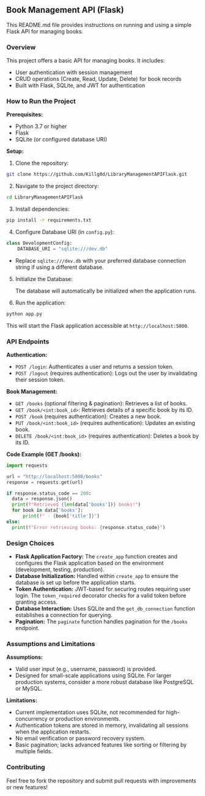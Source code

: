 ## Book Management API (Flask)

This README.md file provides instructions on running and using a simple Flask API for managing books.

### Overview

This project offers a basic API for managing books. It includes:

* User authentication with session management
* CRUD operations (Create, Read, Update, Delete) for book records
* Built with Flask, SQLite, and JWT for authentication

### How to Run the Project

**Prerequisites:**

* Python 3.7 or higher
* Flask
* SQLite (or configured database URI)

**Setup:**

1. Clone the repository:

```bash
git clone https://github.com/Killg0d/LibraryManagementAPIFlask.git
```

2. Navigate to the project directory:

```bash
cd LibraryManagementAPIFlask
```

3. Install dependencies:

```bash
pip install -r requirements.txt
```

4. Configure Database URI (in `config.py`):

```python
class DevelopmentConfig:
    DATABASE_URI = "sqlite:///dev.db"
```

   - Replace `sqlite:///dev.db` with your preferred database connection string if using a different database.

5. Initialize the Database:

   The database will automatically be initialized when the application runs.

6. Run the application:

```bash
python app.py
```

   This will start the Flask application accessible at `http://localhost:5000`.

### API Endpoints

**Authentication:**

* `POST /login`: Authenticates a user and returns a session token.
* `POST /logout` (requires authentication): Logs out the user by invalidating their session token.

**Book Management:**

* `GET /books` (optional filtering & pagination): Retrieves a list of books.
* `GET /book/<int:book_id>`: Retrieves details of a specific book by its ID.
* `POST /book` (requires authentication): Creates a new book.
* `PUT /book/<int:book_id>` (requires authentication): Updates an existing book.
* `DELETE /book/<int:book_id>` (requires authentication): Deletes a book by its ID.

**Code Example (GET /books):**

```python
import requests

url = "http://localhost:5000/books"
response = requests.get(url)

if response.status_code == 200:
  data = response.json()
  print(f"Retrieved {len(data['books'])} books!")
  for book in data['books']:
      print(f" - {book['title']}")
else:
  print(f"Error retrieving books: {response.status_code}")
```

### Design Choices

* **Flask Application Factory:** 
   The `create_app` function creates and configures the Flask application based on the environment (development, testing, production).
* **Database Initialization:** 
   Handled within `create_app` to ensure the database is set up before the application starts.
* **Token Authentication:** 
   JWT-based for securing routes requiring user login. The `token_required` decorator checks for a valid token before granting access.
* **Database Interaction:** 
   Uses SQLite and the `get_db_connection` function establishes a connection for querying.
* **Pagination:** 
   The `paginate` function handles pagination for the `/books` endpoint.

### Assumptions and Limitations

**Assumptions:**

* Valid user input (e.g., username, password) is provided.
* Designed for small-scale applications using SQLite. For larger production systems, consider a more robust database like PostgreSQL or MySQL.

**Limitations:**

* Current implementation uses SQLite, not recommended for high-concurrency or production environments.
* Authentication tokens are stored in memory, invalidating all sessions when the application restarts.
* No email verification or password recovery system.
* Basic pagination; lacks advanced features like sorting or filtering by multiple fields.

### Contributing

Feel free to fork the repository and submit pull requests with improvements or new features!
